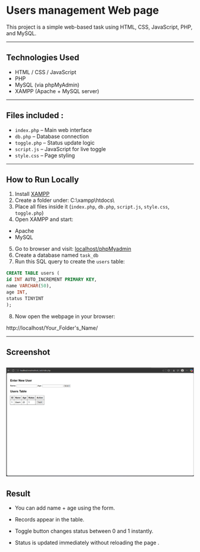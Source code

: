 # Users management Web page

This project is a simple web-based task using HTML, CSS, JavaScript, PHP, and MySQL.

---

##  Technologies Used

- HTML / CSS / JavaScript
- PHP
- MySQL (via phpMyAdmin)
- XAMPP (Apache + MySQL server)

---
## Files included :
- `index.php` – Main web interface
- `db.php` – Database connection
- `toggle.php` – Status update logic
- `script.js` – JavaScript for live toggle
- `style.css` – Page styling

---
##  How to Run Locally

1. Install [XAMPP](https://www.apachefriends.org/)
2. Create a folder under: C:\xampp\htdocs\
3. Place all files inside it (`index.php`, `db.php`, `script.js`, `style.css`, `toggle.php`)
4. Open XAMPP and start:
- Apache
- MySQL
5. Go to browser and visit: [localhost/phpMyadmin](http://localhost/phpmyadmin)
6. Create a database named `task_db`
7. Run this SQL query to create the `users` table:
```sql
CREATE TABLE users (
id INT AUTO_INCREMENT PRIMARY KEY,
name VARCHAR(50),
age INT,
status TINYINT
);
```
8. Now open the webpage in your browser:

http://localhost/Your_Folder's_Name/

---

## Screenshot
![Web Page](webpage.png)
---

## Result
+ You can add name + age using the form.

+ Records appear in the table.

+ Toggle button changes status between 0 and 1 instantly.
+ Status is updated immediately without reloading the page .
